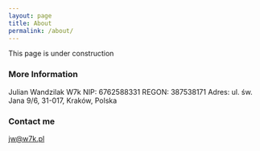 ```yaml
---
layout: page
title: About
permalink: /about/
---
```


This page is under construction

### More Information

Julian Wandzilak W7k
NIP:
6762588331
REGON:
387538171
Adres:
ul. św. Jana 9/6, 31-017, Kraków, Polska

### Contact me

jw@w7k.pl
